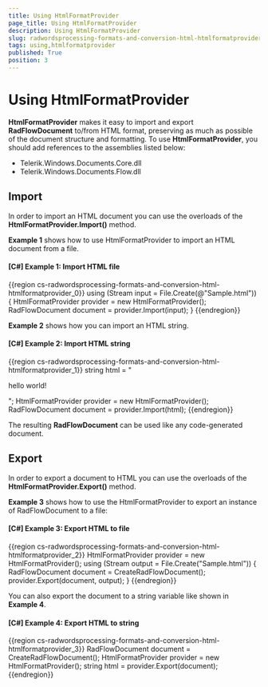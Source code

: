 ```yaml
---
title: Using HtmlFormatProvider
page_title: Using HtmlFormatProvider
description: Using HtmlFormatProvider
slug: radwordsprocessing-formats-and-conversion-html-htmlformatprovider
tags: using,htmlformatprovider
published: True
position: 3
---
```


# Using HtmlFormatProvider



__HtmlFormatProvider__ makes it easy to import and export __RadFlowDocument__ to/from HTML format, preserving as much as possible of the document structure and formatting. To use __HtmlFormatProvider__, you should add references to the assemblies listed below:
      

* Telerik.Windows.Documents.Core.dll
* Telerik.Windows.Documents.Flow.dll
          

## Import

In order to import an HTML document you can use the overloads of the __HtmlFormatProvider.Import()__ method.
        

__Example 1__ shows how to use HtmlFormatProvider to import an HTML document from a file.
        

#### __[C#] Example 1: Import HTML file__

{{region cs-radwordsprocessing-formats-and-conversion-html-htmlformatprovider_0}}
	using (Stream input = File.Create(@"Sample.html"))
	{
	    HtmlFormatProvider provider = new HtmlFormatProvider();
	    RadFlowDocument document = provider.Import(input);
	}
{{endregion}}



__Example 2__ shows how you can import an HTML string.
        

#### __[C#] Example 2: Import HTML string__

{{region cs-radwordsprocessing-formats-and-conversion-html-htmlformatprovider_1}}
	string html = "<p>hello world!</p>";
	HtmlFormatProvider provider = new HtmlFormatProvider();
	RadFlowDocument document = provider.Import(html);
{{endregion}}



The resulting __RadFlowDocument__ can be used like any code-generated document.
        

## Export

In order to export a document to HTML you can use the overloads of the __HtmlFormatProvider.Export()__ method.
        

__Example 3__ shows how to use the HtmlFormatProvider to export an instance of RadFlowDocument to a file:
        

#### __[C#] Example 3: Export HTML to file__

{{region cs-radwordsprocessing-formats-and-conversion-html-htmlformatprovider_2}}
	HtmlFormatProvider provider = new HtmlFormatProvider();
	using (Stream output = File.Create("Sample.html"))
	{
	    RadFlowDocument document = CreateRadFlowDocument();
	    provider.Export(document, output);
	}
{{endregion}}



You can also export the document to a string variable like shown in __Example 4__.
        

#### __[C#] Example 4: Export HTML to string__

{{region cs-radwordsprocessing-formats-and-conversion-html-htmlformatprovider_3}}
	RadFlowDocument document = CreateRadFlowDocument();
	HtmlFormatProvider provider = new HtmlFormatProvider();
	string html = provider.Export(document);
{{endregion}}



